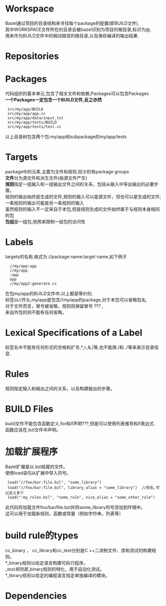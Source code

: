 # Workspace #  
Bazel通过项目的目录结构来寻找每个package的配置(即BUILD文件),  
其中WORKSPACE文件所在的目录会被bazel识别为项目的根目录,标识为@,  
用来作为BUILD文件中的相对路径的根目录,以及保存编译的输出结果.  
# Repositories #  

# Packages #  
代码组织的基本单元,包含了相关文件和依赖,Packages可以包含Packages  
**一个Packages一定包含一个BUILD文件,反之亦然**   

     src/my/app/BUILD
     src/my/app/app.cc
     src/my/app/data/input.txt
     src/my/app/tests/BUILD
     src/my/app/tests/test.cc
 以上目录树包含两个包:my/app和subpackage的my/app/tests  
 
 
# Targets #  
package中的元素,主要为文件和规则,较少的有package groups  
**文件**分为源文件和派生文件(由源文件产生)  
**规则**指定一组输入和一组输出文件之间的关系，包括从输入中导出输出的必要步骤。  
规则的输出始终是生成的文件,规则的输入可以是源文件，但也可以是生成的文件;一条规则的输出可能是另一条规则的输入  
虽然规则的输入不一定来自于本包,但是规则生成的文件始终属于与规则本身相同的包  
**包组**是一组包,他用来限制一组包的访问性  
# Labels #   
targets的名称,格式为 //package name:target name,如下例子  

      //my/app:app
      //my/app
      :app
      app
      //my/app2:generate.cc
在包my/app的BUILD文件中,以上都是等价的.  
标签以//开头,my/app是包含//my/app的package,对于本包可以省略包名,  
对于文件而言，冒号被省略，规则则保留冒号 ??? ,  
来自外包的则不能有任何省略。    
# Lexical Specifications of a Label #   
标签名中不能有任何形式的空格和扩号,\*,>,&,|等,也不能用./和../等来表示目录信息.     
# Rules #
规则指定输入和输出之间的关系，以及构建输出的步骤。  
# BUILD Files #  
build文件不能包含函数定义,for和if声明???,但是可以使用列表推导和if表达式.  
函数应该在.bzl文件中声明。  
# 加载扩展程序 #  
Bazel扩展是以.bzl结尾的文件。  
使用load语句从扩展中导入符号。  

     load("//foo/bar:file.bzl", "some_library")  
     load("//foo/bar:file.bzl", library_alias = "some_library")  //别名,可以定义多个
     load(":my_rules.bzl", "some_rule", nice_alias = "some_other_rule")
此代码将加载文件foo/bar/file.bzl并将some_library符号添加到环境中。   
这可以用于加载新规则，函数或常量（例如字符串，列表等）  
# build rule的types #  
cc_binary ， cc_library和cc_test分别是C ++二进制文件，库和测试的构建规则。  
*_binary规则以给定语言构建可执行程序。  
*_test规则是*_binary规则的特化，用于自动化测试。  
*_library规则以给定的编程语言指定单独编译的模块。  

# Dependencies #  




